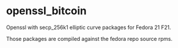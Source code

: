 # openssl_bitcoin
Openssl with secp_256k1 elliptic curve packages for Fedora 21 F21.

Those packages are compiled against the fedora repo source rpms.
